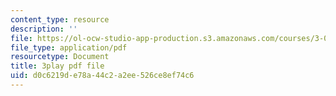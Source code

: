 ```yaml
---
content_type: resource
description: ''
file: https://ol-ocw-studio-app-production.s3.amazonaws.com/courses/3-091sc-introduction-to-solid-state-chemistry-fall-2010/d0c6219de78a44c2a2ee526ce8ef74c6_p6isgsReWmI.pdf
file_type: application/pdf
resourcetype: Document
title: 3play pdf file
uid: d0c6219d-e78a-44c2-a2ee-526ce8ef74c6
---
```

